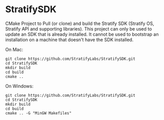 # StratifySDK
CMake Project to Pull (or clone) and build the Stratify SDK (Stratify OS, Stratify API and supporting libraries). This project can only be used
to update an SDK that is already installed. It cannot be used
to bootstrap an installation on a machine that doesn't have the SDK installed.

On Mac:

```
git clone https://github.com/StratifyLabs/StratifySDK.git
cd StratifySDK
mkdir build
cd build
cmake ..
```

On Windows:

```
git clone https://github.com/StratifyLabs/StratifySDK.git
cd StratifySDK
mkdir build
cd build
cmake .. -G "MinGW Makefiles"
```
